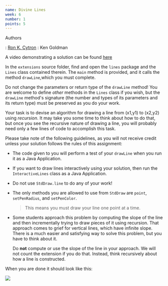 ```yaml
---
name: Divine Lines
week: 6
number: 1
points: 5
---
```


Authors

: [Ron K. Cytron](http://www.cs.wustl.edu/~cytron/)
: Ken Goldman

A video demonstrating a solution can be found [here](../../../extensions/lines.mp4)

In the `extensions` source folder, find and open the `lines` package and the
`Lines` class contained therein.    The `main` method is provided, and it calls
the method `drawLine`,which you must complete.

Do not change the parameters or return type of the `drawLine` method!  You are welcome to define
*other* methods in the `Lines` class if you wish, but the `drawLine` method's signature (the number and types of its parameters and its return type) must
be preserved as you do your work.

Your task is to devise an algorithm for drawing a line from (x1,y1) to (x2,y2) using *recursion*.
It may take you some time to think about how to do that, but once you see the recursive nature of drawing a line,
you will probably need only a few lines of code to accomplish this task.


Please take note of the following guidelines, as you will not receive credit unless your solution follows
the rules of this assignment:

* The code given to you will perform a test of your `drawLine` when you run it as a Java Application.

* If you want to draw lines interactively using your solution, then run the `InteractiveLines` class
	as a Java Application.
	
* Do not use `StdDraw.line` to do any of your work!

* The only methods you are allowed to use from `StdDraw` are `point`,
	`setPenRadius`, and `setPenColor`.

	> This means you must draw your line one point at a time.

* Some students approach this problem by computing the slope of the line and
	then incrementally trying to draw pieces of it using recursion. That approach
	comes to grief for vertical lines, which have infinite slope.  There
	is a much easier and satisfying way to solve this problem, but you have
	to think about it.

	Do **not** compute or use the slope of the line in your approach.  We will
	not count the extension if you do that.  Instead, think recursively about
	how a line is constructed.

 When you are done it should look like this:


 ![](../../../extensions/crayRays.jpg)